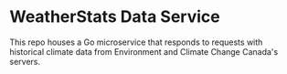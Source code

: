 # WeatherStats Data Service

This repo houses a Go microservice that responds to requests with historical climate data from Environment and Climate 
Change Canada's servers.
